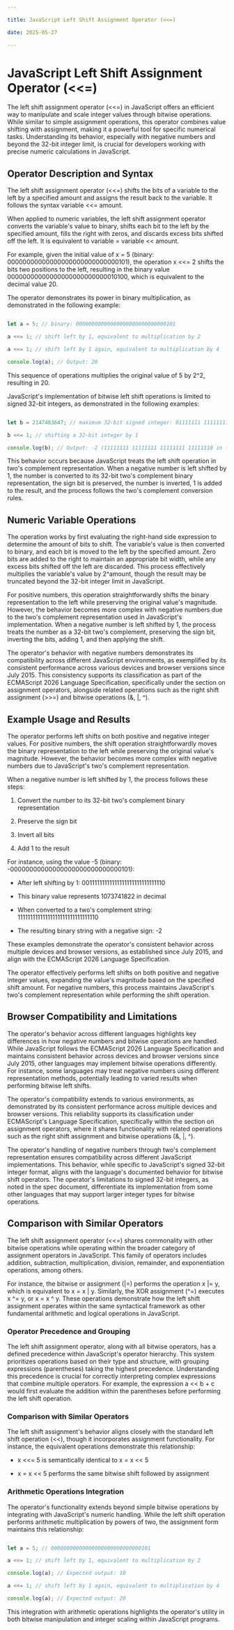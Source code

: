 ```yaml
---

title: JavaScript Left Shift Assignment Operator (<<=)

date: 2025-05-27

---
```



# JavaScript Left Shift Assignment Operator (<<=)

The left shift assignment operator (<<=) in JavaScript offers an efficient way to manipulate and scale integer values through bitwise operations. While similar to simple assignment operations, this operator combines value shifting with assignment, making it a powerful tool for specific numerical tasks. Understanding its behavior, especially with negative numbers and beyond the 32-bit integer limit, is crucial for developers working with precise numeric calculations in JavaScript.


## Operator Description and Syntax

The left shift assignment operator (<<=) shifts the bits of a variable to the left by a specified amount and assigns the result back to the variable. It follows the syntax variable <<= amount.

When applied to numeric variables, the left shift assignment operator converts the variable's value to binary, shifts each bit to the left by the specified amount, fills the right with zeros, and discards excess bits shifted off the left. It is equivalent to variable = variable << amount.

For example, given the initial value of x = 5 (binary: 
00000000000000000000000000000101), the operation x <<= 2 shifts the bits two positions to the left, resulting in the binary value 00000000000000000000000000010100, which is equivalent to the decimal value 20.

The operator demonstrates its power in binary multiplication, as demonstrated in the following example:

```javascript

let a = 5; // binary: 00000000000000000000000000000101

a <<= 1; // shift left by 1, equivalent to multiplication by 2

a <<= 1; // shift left by 1 again, equivalent to multiplication by 4

console.log(a); // Output: 20

```

This sequence of operations multiplies the original value of 5 by 2^2, resulting in 20.

JavaScript's implementation of bitwise left shift operations is limited to signed 32-bit integers, as demonstrated in the following examples:

```javascript

let b = 2147483647; // maximum 32-bit signed integer: 01111111 11111111 11111111 11111111

b <<= 1; // shifting a 32-bit integer by 1

console.log(b); // Output: -2 (11111111 11111111 11111111 11111110 in two's complement)

```

This behavior occurs because JavaScript treats the left shift operation in two's complement representation. When a negative number is left shifted by 1, the number is converted to its 32-bit two's complement binary representation, the sign bit is preserved, the number is inverted, 1 is added to the result, and the process follows the two's complement conversion rules.


## Numeric Variable Operations

The operation works by first evaluating the right-hand side expression to determine the amount of bits to shift. The variable's value is then converted to binary, and each bit is moved to the left by the specified amount. Zero bits are added to the right to maintain an appropriate bit width, while any excess bits shifted off the left are discarded. This process effectively multiplies the variable's value by 2^amount, though the result may be truncated beyond the 32-bit integer limit in JavaScript.

For positive numbers, this operation straightforwardly shifts the binary representation to the left while preserving the original value's magnitude. However, the behavior becomes more complex with negative numbers due to the two's complement representation used in JavaScript's implementation. When a negative number is left shifted by 1, the process treats the number as a 32-bit two's complement, preserving the sign bit, inverting the bits, adding 1, and then applying the shift.

The operator's behavior with negative numbers demonstrates its compatibility across different JavaScript environments, as exemplified by its consistent performance across various devices and browser versions since July 2015. This consistency supports its classification as part of the ECMAScript 2026 Language Specification, specifically under the section on assignment operators, alongside related operations such as the right shift assignment (>>=) and bitwise operations (&, |, ^).


## Example Usage and Results

The operator performs left shifts on both positive and negative integer values. For positive numbers, the shift operation straightforwardly moves the binary representation to the left while preserving the original value's magnitude. However, the behavior becomes more complex with negative numbers due to JavaScript's two's complement representation.

When a negative number is left shifted by 1, the process follows these steps:

1. Convert the number to its 32-bit two's complement binary representation

2. Preserve the sign bit

3. Invert all bits

4. Add 1 to the result

For instance, using the value -5 (binary: -00000000000000000000000000000101):

- After left shifting by 1: 00111111111111111111111111111110

- This binary value represents 1073741822 in decimal

- When converted to a two's complement string: 11111111111111111111111111111110

- The resulting binary string with a negative sign: -2

These examples demonstrate the operator's consistent behavior across multiple devices and browser versions, as established since July 2015, and align with the ECMAScript 2026 Language Specification.

The operator effectively performs left shifts on both positive and negative integer values, expanding the value's magnitude based on the specified shift amount. For negative numbers, this process maintains JavaScript's two's complement representation while performing the shift operation.


## Browser Compatibility and Limitations

The operator's behavior across different languages highlights key differences in how negative numbers and bitwise operations are handled. While JavaScript follows the ECMAScript 2026 Language Specification and maintains consistent behavior across devices and browser versions since July 2015, other languages may implement bitwise operations differently. For instance, some languages may treat negative numbers using different representation methods, potentially leading to varied results when performing bitwise left shifts.

The operator's compatibility extends to various environments, as demonstrated by its consistent performance across multiple devices and browser versions. This reliability supports its classification under ECMAScript's Language Specification, specifically within the section on assignment operators, where it shares functionality with related operations such as the right shift assignment and bitwise operations (&, |, ^).

The operator's handling of negative numbers through two's complement representation ensures compatibility across different JavaScript implementations. This behavior, while specific to JavaScript's signed 32-bit integer format, aligns with the language's documented behavior for bitwise shift operators. The operator's limitations to signed 32-bit integers, as noted in the spec document, differentiate its implementation from some other languages that may support larger integer types for bitwise operations.


## Comparison with Similar Operators

The left shift assignment operator (<<=) shares commonality with other bitwise operations while operating within the broader category of assignment operators in JavaScript. This family of operators includes addition, subtraction, multiplication, division, remainder, and exponentiation operations, among others.

For instance, the bitwise or assignment (|=) performs the operation x |= y, which is equivalent to x = x | y. Similarly, the XOR assignment (^=) executes x ^= y, or x = x ^ y. These operations demonstrate how the left shift assignment operates within the same syntactical framework as other fundamental arithmetic and logical operations in JavaScript.


### Operator Precedence and Grouping

The left shift assignment operator, along with all bitwise operators, has a defined precedence within JavaScript's operator hierarchy. This system prioritizes operations based on their type and structure, with grouping expressions (parentheses) taking the highest precedence. Understanding this precedence is crucial for correctly interpreting complex expressions that combine multiple operators. For example, the expression a << b + c would first evaluate the addition within the parentheses before performing the left shift operation.


### Comparison with Similar Operators

The left shift assignment's behavior aligns closely with the standard left shift operation (<<), though it incorporates assignment functionality. For instance, the equivalent operations demonstrate this relationship:

- x <<= 5 is semantically identical to x = x << 5

- x = x << 5 performs the same bitwise shift followed by assignment


### Arithmetic Operations Integration

The operator's functionality extends beyond simple bitwise operations by integrating with JavaScript's numeric handling. While the left shift operation performs arithmetic multiplication by powers of two, the assignment form maintains this relationship:

```javascript

let a = 5; // 00000000000000000000000000000101

a <<= 1; // shift left by 1, equivalent to multiplication by 2

console.log(a); // Expected output: 10

a <<= 1; // shift left by 1 again, equivalent to multiplication by 4

console.log(a); // Expected output: 20

```

This integration with arithmetic operations highlights the operator's utility in both bitwise manipulation and integer scaling within JavaScript programs.

